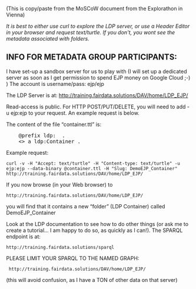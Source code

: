 (This is copy/paste from the MoSCoW document from the Explorathon in Vienna)

*It is best to either use curl to explore the LDP server, or use a Header Editor in your browser and request text/turtle.  If you don't, you wont see the metadata associated with folders.*


## INFO FOR METADATA GROUP PARTICIPANTS:
I have set-up a sandbox server for us to play with (I will set up a dedicated server as soon as I get permission to spend EJP money on Google Cloud ;-) )
The account is  username/pass:  ejp/ejp

The LDP Server is at:  http://training.fairdata.solutions/DAV/home/LDP_EJP/

Read-access is public.  For HTTP POST/PUT/DELETE, you will need to add -u ejp:ejp to your request.  An example request is below.  

The content of the file “container.ttl” is:

<pre>
    @prefix ldp: <http://www.w3.org/ns/ldp#> .
    <> a ldp:Container .
</pre>

Example request:


    curl -v -H "Accept: text/turtle" -H "Content-type: text/turtle" -u ejp:ejp --data-binary @container.ttl -H "Slug: DemoEJP_Container" http://training.fairdata.solutions/DAV/home/LDP_EJP/


If you now browse (in your Web browser) to 

    http://training.fairdata.solutions/DAV/home/LDP_EJP/

you will find that it contains a new “folder” (LDP Container) called DemoEJP_Container

Look at the LDP documentation to see how to do other things (or ask me to create a tutorial… I am happy to do so, as quickly as I can!).  The SPARQL endpoint is at:


    http://training.fairdata.solutions/sparql

PLEASE LIMIT YOUR SPARQL TO THE NAMED GRAPH: 

     http://training.fairdata.solutions/DAV/home/LDP_EJP/

(this will avoid confusion, as I have a TON of other data on that server)


